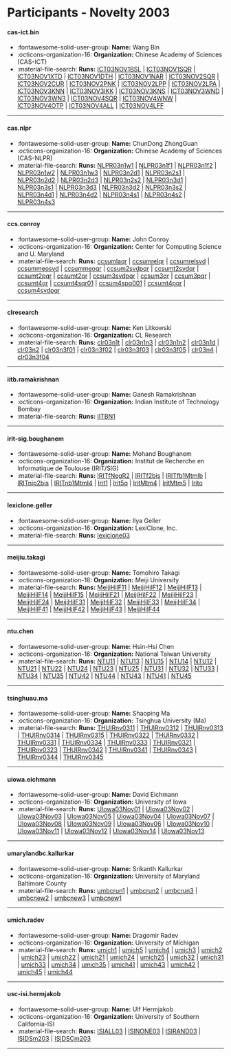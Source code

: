 # Participants - Novelty 2003 

#### cas-ict.bin
 - :fontawesome-solid-user-group: **Name:** Wang Bin
 - :octicons-organization-16: **Organization:** Chinese Academy of Sciences (CAS-ICT)
 - :material-file-search: **Runs:** [ICT03NOV1BSL](./runs.md#ict03nov1bsl) | [ICT03NOV1SQR](./runs.md#ict03nov1sqr) | [ICT03NOV1XTD](./runs.md#ict03nov1xtd) | [ICT03NOV1DTH](./runs.md#ict03nov1dth) | [ICT03NOV1NAR](./runs.md#ict03nov1nar) | [ICT03NOV2SQR](./runs.md#ict03nov2sqr) | [ICT03NOV2CUR](./runs.md#ict03nov2cur) | [ICT03NOV2PNK](./runs.md#ict03nov2pnk) | [ICT03NOV2LPP](./runs.md#ict03nov2lpp) | [ICT03NOV2LPA](./runs.md#ict03nov2lpa) | [ICT03NOV3KNN](./runs.md#ict03nov3knn) | [ICT03NOV3IKK](./runs.md#ict03nov3ikk) | [ICT03NOV3KNS](./runs.md#ict03nov3kns) | [ICT03NOV3WND](./runs.md#ict03nov3wnd) | [ICT03NOV3WN3](./runs.md#ict03nov3wn3) | [ICT03NOV4SQR](./runs.md#ict03nov4sqr) | [ICT03NOV4WNW](./runs.md#ict03nov4wnw) | [ICT03NOV4OTP](./runs.md#ict03nov4otp) | [ICT03NOV4ALL](./runs.md#ict03nov4all) | [ICT03NOV4LFF](./runs.md#ict03nov4lff)

---
#### cas.nlpr
 - :fontawesome-solid-user-group: **Name:** ChunDong ZhongGuan
 - :octicons-organization-16: **Organization:** Chinese Academy of Sciences (CAS-NLPR)
 - :material-file-search: **Runs:** [NLPR03n1w1](./runs.md#nlpr03n1w1) | [NLPR03n1f1](./runs.md#nlpr03n1f1) | [NLPR03n1f2](./runs.md#nlpr03n1f2) | [NLPR03n1w2](./runs.md#nlpr03n1w2) | [NLPR03n1w3](./runs.md#nlpr03n1w3) | [NLPR03n2d1](./runs.md#nlpr03n2d1) | [NLPR03n2s1](./runs.md#nlpr03n2s1) | [NLPR03n2d2](./runs.md#nlpr03n2d2) | [NLPR03n2d3](./runs.md#nlpr03n2d3) | [NLPR03n2s2](./runs.md#nlpr03n2s2) | [NLPR03n3d1](./runs.md#nlpr03n3d1) | [NLPR03n3s1](./runs.md#nlpr03n3s1) | [NLPR03n3d3](./runs.md#nlpr03n3d3) | [NLPR03n3d2](./runs.md#nlpr03n3d2) | [NLPR03n3s2](./runs.md#nlpr03n3s2) | [NLPR03n4d1](./runs.md#nlpr03n4d1) | [NLPR03n4d2](./runs.md#nlpr03n4d2) | [NLPR03n4s1](./runs.md#nlpr03n4s1) | [NLPR03n4s2](./runs.md#nlpr03n4s2) | [NLPR03n4s3](./runs.md#nlpr03n4s3)

---
#### ccs.conroy
 - :fontawesome-solid-user-group: **Name:** John Conroy
 - :octicons-organization-16: **Organization:** Center for Computing Science and U. Maryland
 - :material-file-search: **Runs:** [ccsumlaqr](./runs.md#ccsumlaqr) | [ccsumrelqr](./runs.md#ccsumrelqr) | [ccsumrelsvd](./runs.md#ccsumrelsvd) | [ccsummeosvd](./runs.md#ccsummeosvd) | [ccsummeoqr](./runs.md#ccsummeoqr) | [ccsum2svdpqr](./runs.md#ccsum2svdpqr) | [ccsumt2svdqr](./runs.md#ccsumt2svdqr) | [ccsumt2pqr](./runs.md#ccsumt2pqr) | [ccsumt2qr](./runs.md#ccsumt2qr) | [ccsum3svdpqr](./runs.md#ccsum3svdpqr) | [ccsum3qr](./runs.md#ccsum3qr) | [ccsum3pqr](./runs.md#ccsum3pqr) | [ccsumt4qr](./runs.md#ccsumt4qr) | [ccsumt4sqr01](./runs.md#ccsumt4sqr01) | [ccsum4spq001](./runs.md#ccsum4spq001) | [ccsumt4pqr](./runs.md#ccsumt4pqr) | [ccsum4svdpqr](./runs.md#ccsum4svdpqr)

---
#### clresearch
 - :fontawesome-solid-user-group: **Name:** Ken Litkowski
 - :octicons-organization-16: **Organization:** CL Research
 - :material-file-search: **Runs:** [clr03n1t](./runs.md#clr03n1t) | [clr03n1n3](./runs.md#clr03n1n3) | [clr03n1n2](./runs.md#clr03n1n2) | [clr03n1d](./runs.md#clr03n1d) | [clr03n2](./runs.md#clr03n2) | [clr03n3f01](./runs.md#clr03n3f01) | [clr03n3f02](./runs.md#clr03n3f02) | [clr03n3f03](./runs.md#clr03n3f03) | [clr03n3f05](./runs.md#clr03n3f05) | [clr03n4](./runs.md#clr03n4) | [clr03n3f04](./runs.md#clr03n3f04)

---
#### iitb.ramakrishnan
 - :fontawesome-solid-user-group: **Name:** Ganesh Ramakrishnan
 - :octicons-organization-16: **Organization:** Indian Institute of Technology Bombay
 - :material-file-search: **Runs:** [IITBN1](./runs.md#iitbn1)

---
#### irit-sig.boughanem
 - :fontawesome-solid-user-group: **Name:** Mohand Boughanem
 - :octicons-organization-16: **Organization:** Institut de Recherche en Informatique de Toulouse (IRIT/SIG)
 - :material-file-search: **Runs:** [IRITfNegR2](./runs.md#iritfnegr2) | [IRITf2bis](./runs.md#iritf2bis) | [IRITfb1MtmIb](./runs.md#iritfb1mtmib) | [IRITnip2bis](./runs.md#iritnip2bis) | [IRITnb1MtmI4](./runs.md#iritnb1mtmi4) | [Irit1](./runs.md#irit1) | [Irit5q](./runs.md#irit5q) | [IritMtm4](./runs.md#iritmtm4) | [IritMtm5](./runs.md#iritmtm5) | [Irito](./runs.md#irito)

---
#### lexiclone.geller
 - :fontawesome-solid-user-group: **Name:** Ilya Geller
 - :octicons-organization-16: **Organization:** LexiClone, Inc.
 - :material-file-search: **Runs:** [lexiclone03](./runs.md#lexiclone03)

---
#### meijiu.takagi
 - :fontawesome-solid-user-group: **Name:** Tomohiro Takagi
 - :octicons-organization-16: **Organization:** Meiji University
 - :material-file-search: **Runs:** [MeijiHilF11](./runs.md#meijihilf11) | [MeijiHilF12](./runs.md#meijihilf12) | [MeijiHilF13](./runs.md#meijihilf13) | [MeijiHilF14](./runs.md#meijihilf14) | [MeijiHilF15](./runs.md#meijihilf15) | [MeijiHilF21](./runs.md#meijihilf21) | [MeijiHilF22](./runs.md#meijihilf22) | [MeijiHilF23](./runs.md#meijihilf23) | [MeijiHilF24](./runs.md#meijihilf24) | [MeijiHilF31](./runs.md#meijihilf31) | [MeijiHilF32](./runs.md#meijihilf32) | [MeijiHilF33](./runs.md#meijihilf33) | [MeijiHilF34](./runs.md#meijihilf34) | [MeijiHilF41](./runs.md#meijihilf41) | [MeijiHilF42](./runs.md#meijihilf42) | [MeijiHilF43](./runs.md#meijihilf43) | [MeijiHilF44](./runs.md#meijihilf44)

---
#### ntu.chen
 - :fontawesome-solid-user-group: **Name:** Hsin-Hsi Chen
 - :octicons-organization-16: **Organization:** National Taiwan University
 - :material-file-search: **Runs:** [NTU11](./runs.md#ntu11) | [NTU13](./runs.md#ntu13) | [NTU15](./runs.md#ntu15) | [NTU14](./runs.md#ntu14) | [NTU12](./runs.md#ntu12) | [NTU21](./runs.md#ntu21) | [NTU22](./runs.md#ntu22) | [NTU24](./runs.md#ntu24) | [NTU23](./runs.md#ntu23) | [NTU25](./runs.md#ntu25) | [NTU31](./runs.md#ntu31) | [NTU32](./runs.md#ntu32) | [NTU33](./runs.md#ntu33) | [NTU34](./runs.md#ntu34) | [NTU35](./runs.md#ntu35) | [NTU42](./runs.md#ntu42) | [NTU44](./runs.md#ntu44) | [NTU43](./runs.md#ntu43) | [NTU41](./runs.md#ntu41) | [NTU45](./runs.md#ntu45)

---
#### tsinghuau.ma
 - :fontawesome-solid-user-group: **Name:** Shaoping Ma
 - :octicons-organization-16: **Organization:** Tsinghua University (Ma)
 - :material-file-search: **Runs:** [THUIRnv0311](./runs.md#thuirnv0311) | [THUIRnv0312](./runs.md#thuirnv0312) | [THUIRnv0313](./runs.md#thuirnv0313) | [THUIRnv0314](./runs.md#thuirnv0314) | [THUIRnv0315](./runs.md#thuirnv0315) | [THUIRnv0322](./runs.md#thuirnv0322) | [THUIRnv0332](./runs.md#thuirnv0332) | [THUIRnv0331](./runs.md#thuirnv0331) | [THUIRnv0334](./runs.md#thuirnv0334) | [THUIRnv0333](./runs.md#thuirnv0333) | [THUIRnv0321](./runs.md#thuirnv0321) | [THUIRnv0323](./runs.md#thuirnv0323) | [THUIRnv0342](./runs.md#thuirnv0342) | [THUIRnv0341](./runs.md#thuirnv0341) | [THUIRnv0343](./runs.md#thuirnv0343) | [THUIRnv0344](./runs.md#thuirnv0344) | [THUIRnv0345](./runs.md#thuirnv0345)

---
#### uiowa.eichmann
 - :fontawesome-solid-user-group: **Name:** David Eichmann
 - :octicons-organization-16: **Organization:** University of Iowa
 - :material-file-search: **Runs:** [UIowa03Nov01](./runs.md#uiowa03nov01) | [UIowa03Nov02](./runs.md#uiowa03nov02) | [UIowa03Nov03](./runs.md#uiowa03nov03) | [UIowa03Nov05](./runs.md#uiowa03nov05) | [UIowa03Nov04](./runs.md#uiowa03nov04) | [UIowa03Nov07](./runs.md#uiowa03nov07) | [UIowa03Nov08](./runs.md#uiowa03nov08) | [UIowa03Nov09](./runs.md#uiowa03nov09) | [UIowa03Nov06](./runs.md#uiowa03nov06) | [UIowa03Nov10](./runs.md#uiowa03nov10) | [UIowa03Nov11](./runs.md#uiowa03nov11) | [UIowa03Nov12](./runs.md#uiowa03nov12) | [UIowa03Nov14](./runs.md#uiowa03nov14) | [UIowa03Nov13](./runs.md#uiowa03nov13)

---
#### umarylandbc.kallurkar
 - :fontawesome-solid-user-group: **Name:** Srikanth Kallurkar
 - :octicons-organization-16: **Organization:** University of Maryland Baltimore County
 - :material-file-search: **Runs:** [umbcrun1](./runs.md#umbcrun1) | [umbcrun2](./runs.md#umbcrun2) | [umbcrun3](./runs.md#umbcrun3) | [umbcnew2](./runs.md#umbcnew2) | [umbcnew3](./runs.md#umbcnew3) | [umbcnew1](./runs.md#umbcnew1)

---
#### umich.radev
 - :fontawesome-solid-user-group: **Name:** Dragomir Radev
 - :octicons-organization-16: **Organization:** University of Michigan
 - :material-file-search: **Runs:** [umich1](./runs.md#umich1) | [umich5](./runs.md#umich5) | [umich4](./runs.md#umich4) | [umich3](./runs.md#umich3) | [umich2](./runs.md#umich2) | [umich23](./runs.md#umich23) | [umich22](./runs.md#umich22) | [umich21](./runs.md#umich21) | [umich24](./runs.md#umich24) | [umich25](./runs.md#umich25) | [umich32](./runs.md#umich32) | [umich31](./runs.md#umich31) | [umich33](./runs.md#umich33) | [umich34](./runs.md#umich34) | [umich35](./runs.md#umich35) | [umich41](./runs.md#umich41) | [umich43](./runs.md#umich43) | [umich42](./runs.md#umich42) | [umich45](./runs.md#umich45) | [umich44](./runs.md#umich44)

---
#### usc-isi.hermjakob
 - :fontawesome-solid-user-group: **Name:** Ulf Hermjakob
 - :octicons-organization-16: **Organization:** University of Southern California-ISI
 - :material-file-search: **Runs:** [ISIALL03](./runs.md#isiall03) | [ISINONE03](./runs.md#isinone03) | [ISIRAND03](./runs.md#isirand03) | [ISIDSm203](./runs.md#isidsm203) | [ISIDSCm203](./runs.md#isidscm203)

---
